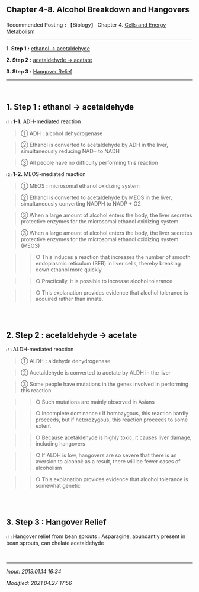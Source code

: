 ##  **Chapter 4-8. Alcohol Breakdown and Hangovers**

Recommended Posting **:** 【Biology】 Chapter 4. [Cells and Energy Metabolism](https://jb243.github.io/pages/70)

---

**1. Step 1** **:** [ethanol → acetaldehyde](#1-step-1-ethanol--acetaldehyde)

**2. Step 2** **:** [acetaldehyde → acetate](#2-step-2-acetaldehyde--acetate)

**3. Step 3** **:** [Hangover Relief](#3-step-3-hangover--relief)

---

<br>

## 1. **Step 1** **:** ethanol → acetaldehyde

⑴ **1-1.** ADH-mediated reaction

> ① ADH **:** alcohol dehydrogenase

> ② Ethanol is converted to acetaldehyde by ADH in the liver, simultaneously reducing NAD+ to NADH

> ③ All people have no difficulty performing this reaction

⑵ **1-2.** MEOS-mediated reaction

> ① MEOS **:** microsomal ethanol oxidizing system

> ② Ethanol is converted to acetaldehyde by MEOS in the liver, simultaneously converting NADPH to NADP + O2

> ③ When a large amount of alcohol enters the body, the liver secretes protective enzymes for the microsomal ethanol oxidizing system

> ③ When a large amount of alcohol enters the body, the liver secretes protective enzymes for the microsomal ethanol oxidizing system (MEOS)

>> ○ This induces a reaction that increases the number of smooth endoplasmic reticulum (SER) in liver cells, thereby breaking down ethanol more quickly

>> ○ Practically, it is possible to increase alcohol tolerance

>> ○ This explanation provides evidence that alcohol tolerance is acquired rather than innate.

<br>

<Br>

## 2. **Step 2** **:** acetaldehyde → acetate

⑴ ALDH-mediated reaction

> ① ALDH **:** aldehyde dehydrogenase

> ② Acetaldehyde is converted to acetate by ALDH in the liver

> ③ Some people have mutations in the genes involved in performing this reaction

>> ○ Such mutations are mainly observed in Asians

>> ○ Incomplete dominance **:** If homozygous, this reaction hardly proceeds, but if heterozygous, this reaction proceeds to some extent

>> ○ Because acetaldehyde is highly toxic, it causes liver damage, including hangovers

>> ○ If ALDH is low, hangovers are so severe that there is an aversion to alcohol: as a result, there will be fewer cases of alcoholism

>> ○ This explanation provides evidence that alcohol tolerance is somewhat genetic

<br>

<br>

## 3. **Step 3 :** Hangover Relief

⑴ Hangover relief from bean sprouts **:** Asparagine, abundantly present in bean sprouts, can chelate acetaldehyde

<br>

---

_Input: 2019.01.14 16:34_

_Modified: 2021.04.27 17:56_
